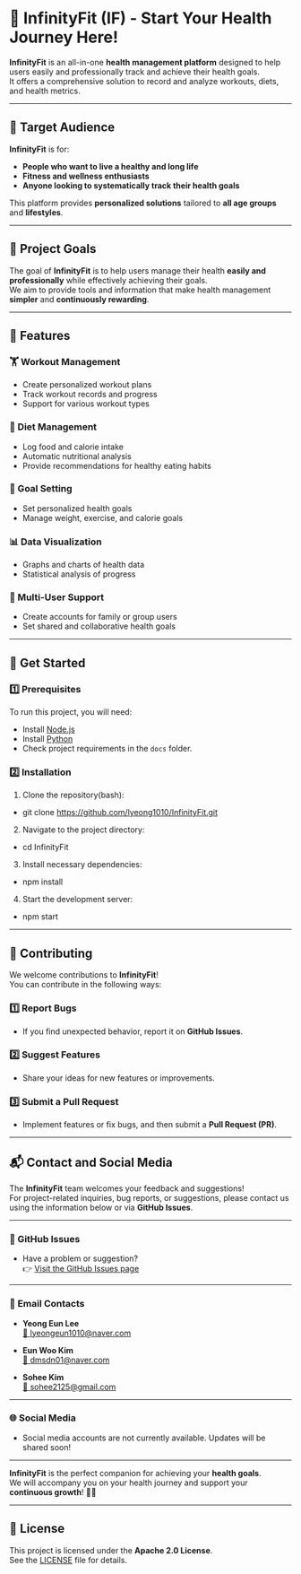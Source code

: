 # 🌟 InfinityFit (IF) - Start Your Health Journey Here!

**InfinityFit** is an all-in-one **health management platform** designed to help users easily and professionally track and achieve their health goals.  
It offers a comprehensive solution to record and analyze workouts, diets, and health metrics.

---

## 🎯 **Target Audience**

**InfinityFit** is for:

- **People who want to live a healthy and long life**
- **Fitness and wellness enthusiasts**
- **Anyone looking to systematically track their health goals**

This platform provides **personalized solutions** tailored to **all age groups** and **lifestyles**.

---

## 🏁 **Project Goals**

The goal of **InfinityFit** is to help users manage their health **easily and professionally** while effectively achieving their goals.  
We aim to provide tools and information that make health management **simpler** and **continuously rewarding**.

---

## 📌 Features

### 🏋️ Workout Management
- Create personalized workout plans
- Track workout records and progress
- Support for various workout types

### 🍎 Diet Management
- Log food and calorie intake
- Automatic nutritional analysis
- Provide recommendations for healthy eating habits

### 🎯 Goal Setting
- Set personalized health goals
- Manage weight, exercise, and calorie goals

### 📊 Data Visualization
- Graphs and charts of health data
- Statistical analysis of progress

### 👥 Multi-User Support
- Create accounts for family or group users
- Set shared and collaborative health goals

---

## 📲 **Get Started**

### 1️⃣ Prerequisites
To run this project, you will need:
- Install [Node.js](https://nodejs.org)
- Install [Python](https://www.python.org/)
- Check project requirements in the `docs` folder.

### 2️⃣ Installation
1. Clone the repository(bash):
  - git clone https://github.com/lyeong1010/InfinityFit.git
2. Navigate to the project directory:
  - cd InfinityFit
3. Install necessary dependencies:
  - npm install
4. Start the development server:
 - npm start

---

## 🤝 Contributing

We welcome contributions to **InfinityFit**!  
You can contribute in the following ways:

### 1️⃣ Report Bugs
- If you find unexpected behavior, report it on **GitHub Issues**.

### 2️⃣ Suggest Features
- Share your ideas for new features or improvements.

### 3️⃣ Submit a Pull Request
- Implement features or fix bugs, and then submit a **Pull Request (PR)**.

---

## 📬 Contact and Social Media

The **InfinityFit** team welcomes your feedback and suggestions!  
For project-related inquiries, bug reports, or suggestions, please contact us using the information below or via **GitHub Issues**.

---

### 🔗 GitHub Issues
- Have a problem or suggestion?  
  👉 [Visit the GitHub Issues page](https://github.com/lyeong1010/InfinityFit/issues)

---

### 📧 Email Contacts
- **Yeong Eun Lee**  
  [📩 lyeongeun1010@naver.com](mailto:lyeongeun1010@naver.com)

- **Eun Woo Kim**  
  [📩 dmsdn01@naver.com](mailto:dmsdn01@naver.com)

- **Sohee Kim**  
  [📩 sohee2125@gmail.com](mailto:sohee2125@gmail.com)

---

### 🌐 Social Media
- Social media accounts are not currently available. Updates will be shared soon!

---

**InfinityFit** is the perfect companion for achieving your **health goals**.  
We will accompany you on your health journey and support your **continuous growth**! 💪🌱

---

## 📄 License

This project is licensed under the **Apache 2.0 License**.  
See the [LICENSE](LICENSE) file for details.

